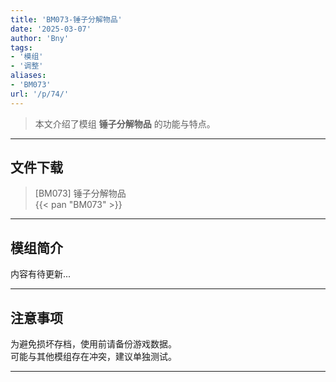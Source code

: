 ```yaml
---
title: 'BM073-锤子分解物品'
date: '2025-03-07'
author: 'Bny'
tags:
- '模组'
- '调整'
aliases:
- 'BM073'
url: '/p/74/'
---
```


> 本文介绍了模组 **锤子分解物品** 的功能与特点。

---

## 文件下载

> [BM073] 锤子分解物品  
{{< pan "BM073" >}}  

---

## 模组简介

>  
内容有待更新...  

---

## 注意事项

>  
为避免损坏存档，使用前请备份游戏数据。  
可能与其他模组存在冲突，建议单独测试。  

---

